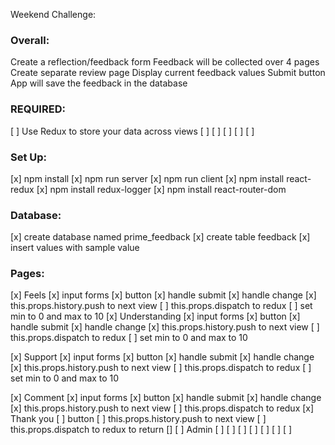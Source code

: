 Weekend Challenge:

### Overall: 
Create a reflection/feedback form 
Feedback will be collected over 4 pages
Create separate review page
Display current feedback values 
Submit button
App will save the feedback in the database

### REQUIRED:
[ ] Use Redux to store your data across views
[ ] 
[ ]
[ ]
[ ]
[ ]

### Set Up:
[x] npm install
[x] npm run server
[x] npm run client
[x] npm install react-redux
[x] npm install redux-logger
[x] npm install react-router-dom

### Database:
[x]  create database named prime_feedback
	[x] create table feedback
	[x] insert values with sample value

### Pages: 
[x] Feels
	[x] input forms
	[x] button 
	[x] handle submit
	[x] handle change
	[x] this.props.history.push to next view
	[ ] this.props.dispatch to redux
    [ ] set min to 0 and max to 10
[x] Understanding 
	[x] input forms
	[x] button 
	[x] handle submit
	[x] handle change
	[x] this.props.history.push to next view
	[ ] this.props.dispatch to redux
    [ ] set min to 0 and max to 10

[x] Support	
	[x] input forms
	[x] button 
	[x] handle submit
	[x] handle change
	[x] this.props.history.push to next view
	[ ] this.props.dispatch to redux
    [ ] set min to 0 and max to 10

[x] Comment
	[x] input forms
	[x] button 
	[x] handle submit
	[x] handle change
	[x] this.props.history.push to next view
	[ ] this.props.dispatch to redux
[x] Thank you
	[ ] button 
	[ ] this.props.history.push to next view
	[ ] this.props.dispatch to redux to return []
[ ] Admin 
    [ ]
    [ ]
    [ ]
    [ ]
    [ ]
    [ ]
    [ ]
    
